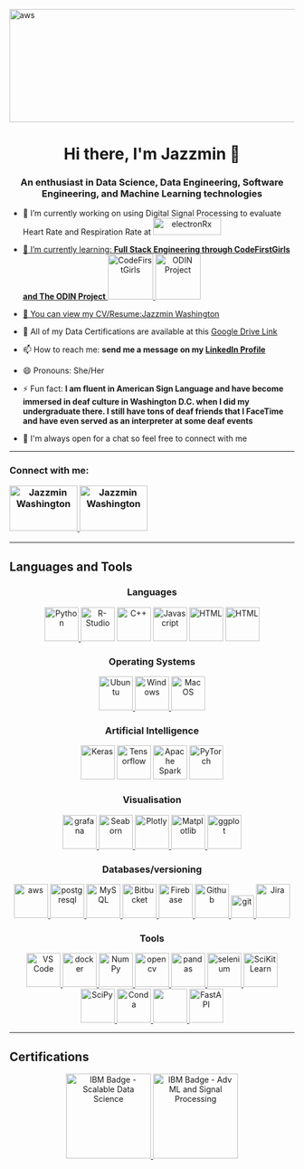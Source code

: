 <img src="https://encrypted-tbn0.gstatic.com/images?q=tbn:ANd9GcTvLCGWbgaOKgMT-tu5DGnSRppqqCm_vSL4OA&usqp=CAU" alt="aws" width="1200" height="200" /></img>



<h1 align="center"> Hi there, I'm Jazzmin 👋 </h1>
<h3 align='center'> An enthusiast in Data Science, Data Engineering, Software Engineering, and Machine Learning technologies </h3>

- 🔭 I’m currently working on using Digital Signal Processing to evaluate Heart Rate and Respiration Rate at <a href = "electronrx.com" target="blank" align="center"><img src="https://www.p4precisionmedicine.co.uk/wp-content/uploads/2022/01/2021-electronRx-Logo.png" alt="electronRx" height = 30, width = 120/>
- 🌱 I’m currently learning: **Full Stack Engineering through CodeFirstGirls and The ODIN Project** 
<a href = "https://codefirstgirls.com/" target="blank" align="center"><img src = "https://codefirstgirls.com/wp-content/uploads/elementor/thumbs/White-Code-First-Girls-Logo-Transparent-p75th7g47zmtuf6o6zuyna1izwc77lixwo6bygc4gk.png" alt ="CodeFirstGirls" height = 80, width = 80/> <a href = "https://www.theodinproject.com/" target="blank" align="center"><img src = "https://avatars.githubusercontent.com/u/4441966?s=280&v=4" alt ="ODIN Project" height = 80, width = 80/>

- 🤔 You can view my CV/Resume:[Jazzmin Washington](https://github.com/Jazzmin-Washington/Jazzmin-Washington/files/10451709/Jazzmin_Washington_CV_DataScience_2023.docx)
- 💬 All of my Data Certifications are available at this [Google Drive Link](https://drive.google.com/drive/folders/1H7z5uB8anKAaGtfrmpcdw6aYoHZ17nqG)
- 📫 How to reach me: **send me a message on  my [LinkedIn Profile](https://www.linkedin.com/in/jazzmin-washington/)**
- 😄 Pronouns: She/Her
- ⚡ Fun fact: **I am fluent in American Sign Language and have become immersed in deaf culture in Washington D.C. when I did my undergraduate there. I still have tons of deaf friends that I FaceTime and have even served as an interpreter at some deaf events**
- 💬 I'm always open for a chat so feel free to connect with me
------------------------------------------------------------------------------------------

<h3 align="left">Connect with me:  <p align ="left"> <a href = "https://www.linkedin.com/in/jazzmin-washington/" target="blank" align="center"><img src="https://cdn1.iconfinder.com/data/icons/logotypes/32/circle-linkedin-512.png" alt="Jazzmin Washington" height = 80, width = 120 /> <a href = "mailto:jazzmin.s.washington@gmail.com" target="blank" align="center"><img src="https://cdn4.iconfinder.com/data/icons/social-media-logos-6/512/112-gmail_email_mail-256.png"  alt="Jazzmin Washington" height = 80, width = 120 /></a></h3></p>
  
--------------------------------------------------------------------------------------
<h2 align="left">Languages and Tools</h4>

<h3 align="center"> Languages </h3>
<p align="center"> <a href="https://https://www.python.org" target="_blank" rel="noreferrer"> <img src="https://cdn4.iconfinder.com/data/icons/logos-and-brands/512/267_Python_logo-256.png" height = 60 width = 60 alt="Python"/> </a>
<a href="https://www.r-project.org/" target="_blank" rel="noreferrer"> <img src="https://cdn1.iconfinder.com/data/icons/data-science-flat-1/64/r-programming-statistics-computing-data-analysis-256.png" height = 60 width = 60 alt="R-Studio"/></a>
<a href="https://cplusplus.com" target="_blank" rel="noreferrer"> <img src="https://cdn2.iconfinder.com/data/icons/basic-file-3/64/basic-file-c-256.png" height = 60 width = 60  alt="C++"/></a> 
<a href="https://www.javascript.com/" target="_blank" rel="noreferrer"> <img src="https://icon.icepanel.io/Technology/svg/JavaScript.svg" height = 60 width = 60  alt="Javascript"/></a> 
<a href="https://html.com/html5/" target="_blank" rel="noreferrer"> <img src="https://icon.icepanel.io/Technology/svg/HTML5.svg" height = 60 width = 60  alt="HTML"/></a> 
<a href="https://css3.com/" target="_blank" rel="noreferrer"> <img src="https://icon.icepanel.io/Technology/svg/CSS3.svg" height = 60 width = 60  alt="HTML"/></a> <p>

<h3 align="Center"> Operating Systems </h3>
<p align="center">
 <a href="https://ubuntu.com" target="_blank" rel="noreferrer"> <img src="https://cdn2.iconfinder.com/data/icons/metro-ui-dock/512/OS_Ubuntu_alt.png"  height = 60 width = 60 alt="Ubuntu"/> </a> 
 <a href="https://www.microsoft.com/en-gb/windows?r=1" target="_blank" rel="noreferrer"> <img src="https://cdn2.iconfinder.com/data/icons/metro-ui-dock/512/OS_Windows_8.png" height = 60 width = 60  alt="Windows"/> </a> 
 <a href="https://www.apple.com/" target="_blank" rel="noreferrer"> <img src="https://cdn2.iconfinder.com/data/icons/metro-ui-dock/512/OS_Apple.png" height = 60 width = 60 alt="Mac OS"/> </a>  </p>
 

 <h3 align="center"> Artificial Intelligence </h3> 
<p align="center"><a href="https://keras.io/" target="_blank" rel="noreferrer"> <img src="https://icon.icepanel.io/Technology/svg/Keras.svg" height = 60 width = 60 alt="Keras"/></a>
<a href="https://www.tensorflow.org/" target="_blank" rel="noreferrer"> <img src="https://img.icons8.com/?size=48&id=n3QRpDA7KZ7P&format=png" height = 60 width = 60 alt="Tensorflow"/></a>
<a href="https://spark.apache.org/" target="_blank" rel="noreferrer"> <img src="https://icon.icepanel.io/Technology/svg/Apache-Spark.svg" height = 60 width = 60 alt="Apache Spark"/></a>
<a href="https://pytorch.org/" target="_blank" rel="noreferrer"> <img src="https://icon.icepanel.io/Technology/svg/PyTorch.svg" height = 60 width = 60 alt="PyTorch"/></a><p>

<h3 align="Center"> Visualisation </h3>
<p align="center"><a href="https://grafana.com" target="_blank" rel="noreferrer"> <img src="https://icon.icepanel.io/Technology/svg/Grafana.svg"  height = 60 width = 60 alt="grafana" /> </a> 
  <a href="https://seaborn.pydata.org/" target="_blank" rel="noreferrer"> <img src="https://seaborn.pydata.org/_images/logo-tall-lightbg.svg" height = 60 width = 60 alt="Seaborn"/> </a> 
  <a href="https://plotly.com/" target="_blank" rel="noreferrer"> <img src="https://icon.icepanel.io/Technology/svg/Ploty.svg" height = 60 width = 60 alt="Plotly" /> </a>
  <a href="https://matplotlib.org/" target="_blank" rel="noreferrer"> <img src="https://icon.icepanel.io/Technology/svg/Matplotlib.svg" alt="Matplotlib" height = 60 width = 60/> </a>
   <a href="https://ggplot2.tidyverse.org/reference/" target="_blank" rel="noreferrer"> <img src="https://ggplot2.tidyverse.org/logo.png" alt="ggplot" width="60" height="60"/> </a>

<h3 align="Center"> Databases/versioning </h3>
<p align="center"> <a href="https://aws.amazon.com" target="_blank" rel="noreferrer"> <img src="https://icon.icepanel.io/Technology/png-shadow-512/AWS.png" height = 60 width = 60 alt="aws"/> </a> 
<a href="https://www.postgresql.org" target="_blank" rel="noreferrer"> <img src="https://icon.icepanel.io/Technology/svg/PostgresSQL.svg" height = 60 width = 60 alt="postgresql"/> </a> 
<a href="https://www.mysql.com/" target="_blank" rel="noreferrer"> <img src="https://icon.icepanel.io/Technology/svg/MySQL.svg" height = 60 width = 60 alt="MySQL"/> </a> 
<a href="https://bitbucket.org/" target="_blank" rel="noreferrer"> <img src="https://icon.icepanel.io/Technology/svg/BitBucket.svg" height = 60 width = 60 alt="Bitbucket"/> </a>  
<a href="https://console.firebase.google.com/" target="_blank" rel="noreferrer"> <img src="https://icon.icepanel.io/Technology/svg/Firebase.svg" height = 60 width = 60 alt="Firebase"/> </a>  
<a href="https://github.com" target="_blank" rel="noreferrer"> <img src="https://icon.icepanel.io/Technology/png-shadow-512/GitHub.png" height = 60 width = 60 alt="Github"/> </a>  
  <a href="https://git-scm.com/" target="_blank" rel="noreferrer"> <img src="https://www.vectorlogo.zone/logos/git-scm/git-scm-icon.svg" alt="git" width="40" height="40"/>
<a href="https://www.atlassian.com/software/jira" target="_blank" rel="noreferrer"> <img src="https://icon.icepanel.io/Technology/svg/Jira.svg" height = 60 width = 60 alt="Jira"/> </a>  </p>


<h3 align="Center"> Tools </h3>
<p align="Center">
<a href="https://code.visualstudio.com/" target="_blank" rel="noreferrer"> <img src="https://icon.icepanel.io/Technology/svg/Visual-Studio-Code-%28VS-Code%29.svg" height = 60 width = 60 alt="VS Code"/> </a> 
<a href="https://www.docker.com/" target="_blank" rel="noreferrer"> <img src="https://icon.icepanel.io/Technology/svg/Docker.svg" height = 60 width = 60 alt="docker" /> </a> 
<a href="https://numpy.org/" target="_blank" rel="noreferrer"> <img src="https://icon.icepanel.io/Technology/svg/NumPy.svg" height = 60 width = 60 alt="NumPy"/> </a> 
<a href="https://opencv.org/" target="_blank" rel="noreferrer"> <img src="https://icon.icepanel.io/Technology/svg/OpenCV.svg" height = 60 width = 60 alt="opencv" /> </a> 
<a href="https://pandas.pydata.org/" target="_blank" rel="noreferrer"> <img src="https://icon.icepanel.io/Technology/png-shadow-512/Pandas.png" height = 60 width = 60 alt="pandas" /> </a> 
<a href="https://www.selenium.dev" target="_blank" rel="noreferrer"> <img src="https://icon.icepanel.io/Technology/svg/Selenium.svg" height = 60 width = 60 alt="selenium"/> </a> 
<a href="https://scikit-learn.org/stable/index.html#" target="_blank" rel="noreferrer"> <img src="https://icon.icepanel.io/Technology/svg/scikit-learn.svg" height = 60 width = 60 alt="SciKit Learn" /> </a> 
<a href="https://scipy.org/" target="_blank" rel="noreferrer"> <img src="https://scipy.org/images/logo.svg" height = 60 width = 60 alt="SciPy" /> </a> 
<a href="https://docs.conda.io/en/latest/" target="_blank" rel="noreferrer"> <img src="https://icon.icepanel.io/Technology/svg/Anaconda.svg" height = 60 width = 60 alt="Conda"/> 
<a href="https://prometheus.io/docs/introduction/overview/" target="_blank" rel="noreferrer"> <img src="https://icon.icepanel.io/Technology/svg/Prometheus.svg" height = 60 width = 60 lt="Prometheus"/>
<a href="https://fastapi.tiangolo.com/" target="_blank" rel="noreferrer"> <img src="https://icon.icepanel.io/Technology/svg/FastAPI.svg" height = 60 width = 60 alt="FastAPI"/></a><p>


 
 ------------------------------------------------------------------------------------------
<h2 align="Left"> Certifications </h2>
<p align="Center">
<a href="https://www.credly.com/badges/929b233c-844a-42b8-9bc8-0fe7a82a951d/public_url" target="_blank" rel="noreferrer"> <img src="https://images.credly.com/size/680x680/images/d3d687ea-c3a8-43c8-96bb-704658c71a4a/Fundamentals_of_Scalable_Data_Science.png" alt="IBM Badge - Scalable Data Science" height = 150, width = 150/> </a> 
<a href="https://www.credly.com/badges/5bb1e16b-085c-439b-b43c-048f3f32a2f6/public_url" target="_blank" rel="noreferrer"> <img src="https://images.credly.com/size/680x680/images/007afae6-2754-4a7c-9c44-e95c64c93656/IBM_Watson_IoT-_Advanced_Machine_Learning_and_Signal_Processing.png" alt="IBM Badge - Adv ML and Signal Processing" height = 150, width = 150/> </a></p>

